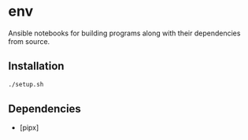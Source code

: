 # env

Ansible notebooks for building programs along with their dependencies from source.

## Installation

```sh
./setup.sh
```

## Dependencies

* [pipx]
